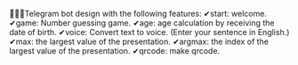 🤖🤖🤖Telegram bot design with the following features:
✔start: welcome.
✔game: Number guessing game.
✔age: age calculation by receiving the date of birth.
✔voice: Convert text to voice. (Enter your sentence in English.)
✔max: the largest value of the presentation.
✔argmax: the index of the largest value of the presentation.
✔qrcode: make qrcode.
